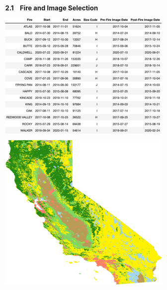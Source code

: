 ## 2.1&nbsp;&nbsp;&nbsp;&nbsp;Fire and Image Selection



![fireTable](images/figures/fireTable.png)

![ca](images/CA_landCover/ca.png)